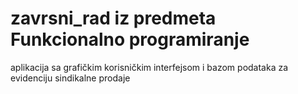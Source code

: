 # zavrsni_rad iz predmeta Funkcionalno programiranje 
aplikacija sa grafičkim korisničkim interfejsom i bazom podataka
za evidenciju sindikalne prodaje
